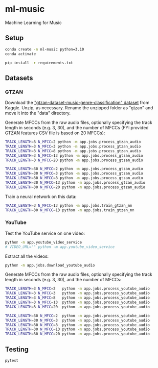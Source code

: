 # ml-music

Machine Learning for Music


## Setup

```sh
conda create -n ml-music python=3.10
conda activate
```

```sh
pip install -r requirements.txt
```

## Datasets

### GTZAN

Download the ["gtzan-dataset-music-genre-classification" dataset](https://www.kaggle.com/datasets/andradaolteanu/gtzan-dataset-music-genre-classification) from Kaggle. Unzip, as necessary. Rename the unzipped folder as "gtzan" and move it into the "data" directory.

Generate MFCCs from the raw audio files, optionally specifying the track length in seconds (e.g. 3, 30), and the number of MFCCs (FYI provided GTZAN features CSV file is based on 20 MFCCs):

```sh
TRACK_LENGTH=3 N_MFCC=2 python -m app.jobs.process_gtzan_audio
TRACK_LENGTH=3 N_MFCC=3 python -m app.jobs.process_gtzan_audio
TRACK_LENGTH=3 N_MFCC=8 python -m app.jobs.process_gtzan_audio
TRACK_LENGTH=3 N_MFCC=13 python -m app.jobs.process_gtzan_audio
TRACK_LENGTH=3 N_MFCC=20 python -m app.jobs.process_gtzan_audio

TRACK_LENGTH=30 N_MFCC=2 python -m app.jobs.process_gtzan_audio
TRACK_LENGTH=30 N_MFCC=3 python -m app.jobs.process_gtzan_audio
TRACK_LENGTH=30 N_MFCC=8 python -m app.jobs.process_gtzan_audio
TRACK_LENGTH=30 N_MFCC=13 python -m app.jobs.process_gtzan_audio
TRACK_LENGTH=30 N_MFCC=20 python -m app.jobs.process_gtzan_audio
```

Train a neural network on this data:

```sh
TRACK_LENGTH=3 N_MFCC=13 python -m app.jobs.train_gtzan_nn
TRACK_LENGTH=30 N_MFCC=13 python -m app.jobs.train_gtzan_nn
```

### YouTube

Test the YouTube service on one video:

```sh
python -m app.youtube_video_service
# VIDEO_URL="" python -m app.youtube_video_service
```


Extract all the videos:


```sh
python -m app.jobs.download_youtube_audio
```


Generate MFCCs from the raw audio files, optionally specifying the track length in seconds (e.g. 3, 30), and the number of MFCCs:

```sh
TRACK_LENGTH=3 N_MFCC=2   python -m app.jobs.process_youtube_audio
TRACK_LENGTH=3 N_MFCC=3   python -m app.jobs.process_youtube_audio
TRACK_LENGTH=3 N_MFCC=8   python -m app.jobs.process_youtube_audio
TRACK_LENGTH=3 N_MFCC=13  python -m app.jobs.process_youtube_audio
TRACK_LENGTH=3 N_MFCC=20  python -m app.jobs.process_youtube_audio

TRACK_LENGTH=30 N_MFCC=2  python -m app.jobs.process_youtube_audio
TRACK_LENGTH=30 N_MFCC=3  python -m app.jobs.process_youtube_audio
TRACK_LENGTH=30 N_MFCC=8  python -m app.jobs.process_youtube_audio
TRACK_LENGTH=30 N_MFCC=13 python -m app.jobs.process_youtube_audio
TRACK_LENGTH=30 N_MFCC=20 python -m app.jobs.process_youtube_audio
```


## Testing

```sh
pytest
```
